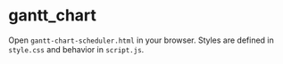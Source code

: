 # gantt_chart

Open `gantt-chart-scheduler.html` in your browser. Styles are defined in `style.css` and behavior in `script.js`.
